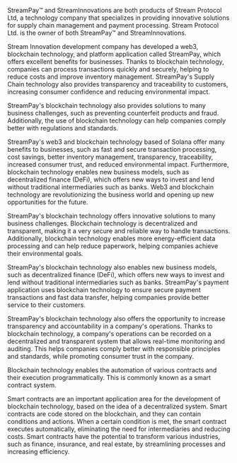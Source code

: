 StreamPay™ and StreamInnovations are both products of Stream Protocol Ltd, a technology company that specializes in providing innovative solutions for supply chain management and payment processing. Stream Protocol Ltd. is the owner of both StreamPay™ and StreamInnovations.

Stream Innovation development company has developed a web3, blockchain technology, and platform application called StreamPay, which offers excellent benefits for businesses. Thanks to blockchain technology, companies can process transactions quickly and securely, helping to reduce costs and improve inventory management. StreamPay's Supply Chain technology also provides transparency and traceability to customers, increasing consumer confidence and reducing environmental impact.

StreamPay's blockchain technology also provides solutions to many business challenges, such as preventing counterfeit products and fraud. Additionally, the use of blockchain technology can help companies comply better with regulations and standards.

StreamPay's web3 and blockchain technology based of Solana offer many benefits to businesses, such as fast and secure transaction processing, cost savings, better inventory management, transparency, traceability, increased consumer trust, and reduced environmental impact. Furthermore, blockchain technology enables new business models, such as decentralized finance (DeFi), which offers new ways to invest and lend without traditional intermediaries such as banks. Web3 and blockchain technology are revolutionizing the business world and opening up new opportunities for the future.

StreamPay's blockchain technology offers innovative solutions to many business challenges. Blockchain technology is decentralized and transparent, making it a very secure and reliable way to handle transactions. Additionally, blockchain technology enables more energy-efficient data processing and can help reduce paperwork, helping companies achieve their environmental goals.

StreamPay's blockchain technology also enables new business models, such as decentralized finance (DeFi), which offers new ways to invest and lend without traditional intermediaries such as banks. StreamPay's payment application uses blockchain technology to ensure secure payment transactions and fast data transfer, helping companies provide better service to their customers.

StreamPay's blockchain technology also offers the opportunity to increase transparency and accountability in a company's operations. Thanks to blockchain technology, a company's operations can be recorded on a decentralized and transparent system that allows real-time monitoring and auditing. This helps companies comply better with responsible principles and standards, while promoting consumer trust in the company.

Blockchain technology enables the automation of various contracts and their execution programmatically. This is commonly known as a smart contract system.

Smart contracts are an important application area for the development of blockchain technology, based on the idea of a decentralized system. Smart contracts are code stored on the blockchain, and they can contain conditions and actions. When a certain condition is met, the smart contract executes automatically, eliminating the need for intermediaries and reducing costs. Smart contracts have the potential to transform various industries, such as finance, insurance, and real estate, by streamlining processes and increasing efficiency.
